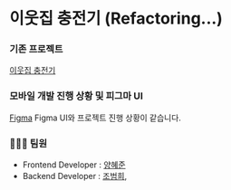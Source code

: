 # 이웃집 충전기 (Refactoring...)

### 기존 프로젝트
[이웃집 충전기](https://github.com/CapstoneTeam2/NeighborCharger)

### 모바일 개발 진행 상황 및 피그마 UI
[Figma](https://www.figma.com/design/sfzBDyJgucqb47QH8LUGrP/%EC%9D%B4%EC%9B%83%EC%A7%91-%EC%B6%A9%EC%A0%84%EA%B8%B0?node-id=0-1&t=fEIvRoWHQOtU3Evg-1)
Figma UI와 프로젝트 진행 상황이 같습니다.

### 🧑‍🤝‍🧑 팀원

- Frontend Developer : [양혜준](https://github.com/YangHyeJun)
- Backend Developer : [조범희](https://github.com/ChoBeomHee),
